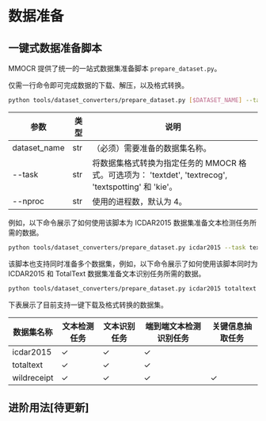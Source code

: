 # 数据准备

## 一键式数据准备脚本

MMOCR 提供了统一的一站式数据集准备脚本 `prepare_dataset.py`。

仅需一行命令即可完成数据的下载、解压，以及格式转换。

```bash
python tools/dataset_converters/prepare_dataset.py [$DATASET_NAME] --task [$TASK] --nproc [$NPROC]
```

| 参数         | 类型 | 说明                                                                                                  |
| ------------ | ---- | ----------------------------------------------------------------------------------------------------- |
| dataset_name | str  | （必须）需要准备的数据集名称。                                                                        |
| --task       | str  | 将数据集格式转换为指定任务的 MMOCR 格式。可选项为： 'textdet', 'textrecog', 'textspotting' 和 'kie'。 |
| --nproc      | str  | 使用的进程数，默认为 4。                                                                              |

例如，以下命令展示了如何使用该脚本为 ICDAR2015 数据集准备文本检测任务所需的数据。

```bash
python tools/dataset_converters/prepare_dataset.py icdar2015 --task textdet
```

该脚本也支持同时准备多个数据集，例如，以下命令展示了如何使用该脚本同时为 ICDAR2015 和 TotalText 数据集准备文本识别任务所需的数据。

```bash
python tools/dataset_converters/prepare_dataset.py icdar2015 totaltext --task textrecog
```

下表展示了目前支持一键下载及格式转换的数据集。

| 数据集名称  | 文本检测任务 | 文本识别任务 | 端到端文本检测识别任务 | 关键信息抽取任务 |
| ----------- | ------------ | ------------ | ---------------------- | ---------------- |
| icdar2015   | ✓            | ✓            | ✓                      |                  |
| totaltext   | ✓            | ✓            | ✓                      |                  |
| wildreceipt | ✓            | ✓            | ✓                      | ✓                |

## 进阶用法\[待更新\]
